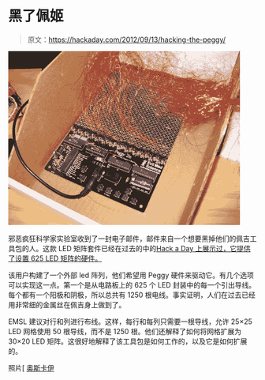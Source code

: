 # 黑了佩姬

> 原文：<https://hackaday.com/2012/09/13/hacking-the-peggy/>

[![](img/c7a5118c0cfd709e5bbaf10068f6f2b5.png "Modified Peggy")](http://hackaday.com/?attachment_id=85145)

邪恶疯狂科学家实验室收到了一封电子邮件，邮件来自一个想要黑掉他们的佩吉工具包的人。这款 LED 矩阵套件已经在过去的中的[Hack a Day 上展示过，它提供了设置 625 LED 矩阵的硬件。](http://hackaday.com/tag/peggy/ "Peggy on HaD")

该用户构建了一个外部 led 阵列，他们希望用 Peggy 硬件来驱动它。有几个选项可以实现这一点。第一个是从电路板上的 625 个 LED 封装中的每一个引出导线。每个都有一个阳极和阴极，所以总共有 1250 根电线。事实证明，人们在过去已经用非常细的金属丝在佩吉身上做到了。

EMSL 建议对行和列进行布线。这样，每行和每列只需要一根导线，允许 25×25 LED 网格使用 50 根导线，而不是 1250 根。他们还解释了如何将网格扩展为 30×20 LED 矩阵。这很好地解释了该工具包是如何工作的，以及它是如何扩展的。

照片[ [奥斯卡伊](http://www.flickr.com/photos/oskay/)